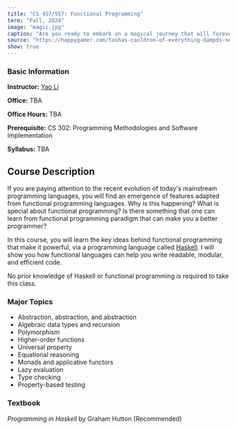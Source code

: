 ```yaml
---
title: "CS 457/557: Functional Programming"
term: "Fall, 2024"
image: "magic.jpg"
caption: "Are you ready to embark on a magical journey that will forever transform your view of programming?"
source: "https://happygamer.com/tashas-cauldron-of-everything-dampds-newest-rules-expansion-adds-a-slew-of-magic-items-pt-16-98276/"
show: true
---
```


### Basic Information

**Instructor:** [Yao Li](../index.html)

**Office:** TBA

**Office Hours:** TBA

**Prerequisite:** CS 302: Programming Methodologies and Software Implementation

**Syllabus:** TBA

## Course Description

If you are paying attention to the recent evolution of today's mainstream
programming languages, you will find an emergence of features adapted from
functional programming languages. Why is this happening? What is special about
functional programming? Is there something that one can learn from functional
programming paradigm that can make you a better programmer?

In this course, you will learn the key ideas behind functional programming that
make it powerful, via a programming language called
[Haskell](https://www.haskell.org/). I will show you how functional languages
can help you write readable, modular, and efficient code.

No prior knowledge of Haskell or functional programming is required to take this
class.

### Major Topics

- Abstraction, abstraction, and abstraction
- Algebraic data types and recursion
- Polymorphism
- Higher-order functions
- Universal property
- Equational reasoning
- Monads and applicative functors
- Lazy evaluation
- Type checking
- Property-based testing

### Textbook

_Programming in Haskell_ by Graham Hutton (Recommended)
